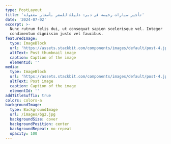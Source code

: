 ```yaml
---
type: PostLayout
title: 'تأجير سيارات رخيصة في دبي: دليلك للسفر بأسعار معقولة'
date: '2024-07-02'
excerpt: >-
  Nunc rutrum felis dui, ut consequat sapien scelerisque vel. Integer
  condimentum dignissim justo vel faucibus.
featuredImage:
  type: ImageBlock
  url: 'https://assets.stackbit.com/components/images/default/post-4.jpeg'
  altText: Post thumbnail image
  caption: Caption of the image
  elementId: ''
media:
  type: ImageBlock
  url: 'https://assets.stackbit.com/components/images/default/post-4.jpeg'
  altText: Post image
  caption: Caption of the image
  elementId: ''
addTitleSuffix: true
colors: colors-a
backgroundImage:
  type: BackgroundImage
  url: /images/bg2.jpg
  backgroundSize: cover
  backgroundPosition: center
  backgroundRepeat: no-repeat
  opacity: 100
---
```

